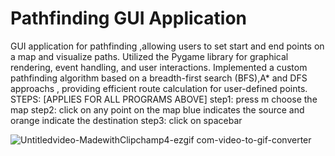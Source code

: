 # Pathfinding GUI Application
 GUI application for pathfinding ,allowing users to set start and end points on a map and visualize paths. Utilized the Pygame library for graphical rendering, event handling, and user interactions. Implemented a custom pathfinding algorithm based on a breadth-first search (BFS),A* and DFS approachs , providing efficient route calculation for user-defined points.
STEPS:  [APPLIES FOR ALL PROGRAMS ABOVE]
step1: press m choose the map
step2: click on any point on the map blue indicates the source and orange indicate the destination
step3: click on spacebar

![Untitledvideo-MadewithClipchamp4-ezgif com-video-to-gif-converter](https://github.com/NAGSnag/Pathfinding-GUI-Application/assets/83633412/6b4ec983-2be7-4012-a43b-28720658d64a)

